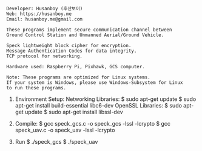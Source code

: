
    Developer: Husanboy (후산보이)
    Web: https://husanboy.me
    Email: husanboy.me@gmail.com

    These programs implement secure communication channel between
    Ground Control Station and Unmanned Aerial/Ground Vehicle.
    
    Speck lightweight block cipher for encryption.
    Message Authentication Codes for data integrity.
    TCP protocol for networking.

    Hardware used: Raspberry Pi, Pixhawk, GCS computer.

    Note: These programs are optimized for Linux systems.
    If your system is Windows, please use Windows-Subsystem for Linux
    to run these programs.


1) Environment Setup:
		Networking Libraries: 
			$ sudo apt-get update
			$ sudo apt-get install build-essential libc6-dev
		OpenSSL Libraries:
			$ sudo apt-get update
			$ sudo apt-get install libssl-dev

2) Compile:
	$ gcc speck_gcs.c -o speck_gcs -lssl -lcrypto
	$ gcc speck_uav.c -o speck_uav -lssl -lcrypto

3) Run
	$ ./speck_gcs
	$ ./speck_uav